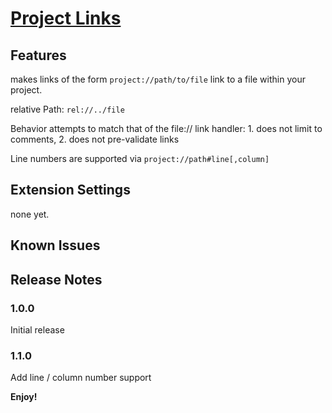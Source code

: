 # [Project Links](https://marketplace.visualstudio.com/items?itemName=KyleDavidE.vscode-project-links)

## Features

makes links of the form `project://path/to/file` link to a file within your
project.

relative Path: `rel://../file`

Behavior attempts to match that of the file:// link handler: 1. does not limit
to comments, 2. does not pre-validate links

Line numbers are supported via `project://path#line[,column]`

## Extension Settings

none yet.

## Known Issues

## Release Notes

### 1.0.0

Initial release

### 1.1.0

Add line / column number support

**Enjoy!**
